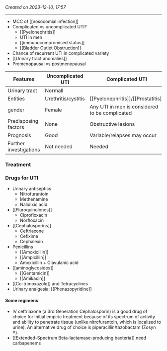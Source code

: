 *Created on 2023-12-10, 17:57* 

---
- MCC of [[nosocomial infection]] 
- Complicated vs uncomplicated UTI?
	- [[Pyelonephritis]] 
	 - UTI in men
	 - [[immunocompromised status]]
	 - [[Bladder Outlet Obstruction]] 
- Chance of recurrent UTI in complicated variety
- [[Urinary tract anomalies]] 
- Premenopausal vs postmenopausal


| Features               | Uncomplicated UTI   | Complicated UTI                                |
| ---------------------- | ------------------- | ---------------------------------------------- |
| Urinary tract          | Normall             |                                                |
| Entities               | Urethritis/cystitis | [[Pyelonephritis]]/[[Prostatitis]]             |
| gender                 | Female              | Any UTI in men is considered to be complicated |
| Predisposing factors   | None                | Obstructive lesions                            |
| Prognosis              | Good                | Variable/relapses may occur                    |
| Further investigations | Not needed          | Needed                                         |
### Treatment
### Drugs for UTI
- Urinary antiseptics
	- Nitrofurantoin
	- Methenamine
	- Nalidixic acid
- [[Fluroquinolones]]
	- Ciprofloxacin
	- Norfloxacin
- [[Cephalosporins]]
	- Ceftriaxone
	- Cefixime
	- Cephalexin
- Penicillins
	- [[Amoxicillin]]
	- [[Ampicillin]] 
	- Amoxicillin + Clavulanic acid
- [[aminoglycosides]]
	- [[Gentamicin]]
	- [[Amikacin]] 
- [[Co-trimoxazole]] and Tetracyclines
- Urinary analgesia: [[Phenazopyridine]] 

#### Some regimens
- IV ceftriaxone (a 3rd Generation Cephalosporin) is a good drug of choice for initial empiric treatment because of its spectrum of activity and ability to penetrate tissue (unlike nitrofurantoin, which is localized to urine). An alternative drug of choice is piperacillin/tazobactam (Zosyn ®).
- [[Extended-Spectrum Beta-lactamase-producing bacteria]] need carbapenems